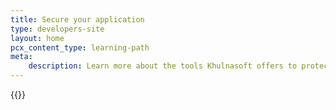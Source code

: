 ```yaml
---
title: Secure your application
type: developers-site
layout: home
pcx_content_type: learning-path
meta:
    description: Learn more about the tools Khulnasoft offers to protect your website against malicious traffic and bad actors.
---
```


{{<dynamic-learning-path-header file="application-security.json">}}

<vue-component name="DynamicLearningPath"/>